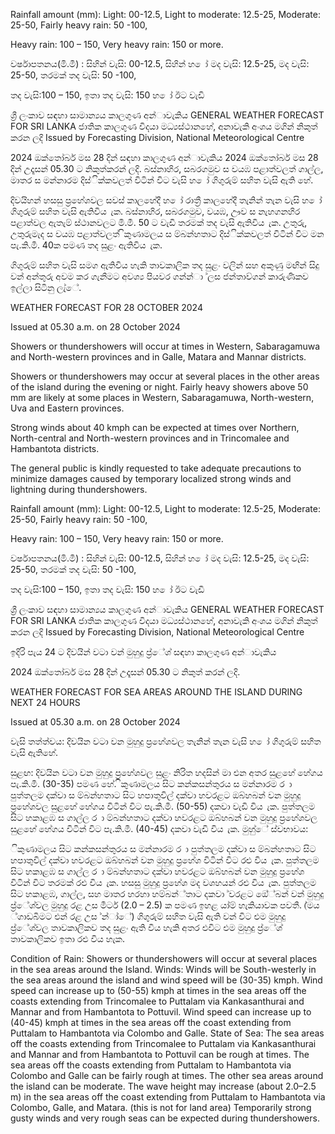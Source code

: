 Rainfall amount (mm): Light: 00-12.5, Light to moderate: 12.5-25, Moderate: 25-50, Fairly heavy rain: 50 -100,

Heavy rain: 100 – 150, Very heavy rain: 150 or more.

වර්ෂාපතනය(මි.මී) : සිහින් වැසි: 00-12.5, සිහින් හ ෝ මද වැසි: 12.5-25, මද වැසි: 25-50, තරමක් තද වැසි: 50 -100,

තද වැසි:100 – 150, ඉතා තද වැසි: 150 හ ෝ ඊට වැඩි

ශ්‍රී ලංකාව සඳහා සාමාන්‍යය කාලගුණ අන්‍ාවැකිය GENERAL WEATHER FORECAST FOR SRI LANKA ජාතික කාලගුණ විදයා මධ්‍යස්ථානහේ, අනාවැකි අංශය මගින් නිකුත් කරන ලදි Issued by Forecasting Division, National Meteorological Centre

2024 ඔක්තෝබර් මස 28 දින්‍ සඳහා කාලගුණ අන්‍ාවැකිය 2024 ඔක්තෝබර් මස 28 දින්‍ උදෑසන්‍ 05.30 ට නිකුත්කරන්‍ ලදි. බස්නාහිර, සබරගමුව ස වයඹ පළාත්වලත් ගාල්ල, මාතර ස මන්නාරම දිස්ික්කවලත් විටින් විට වැසි හ ෝ ගිගුරුම් සහිත වැසි ඇති හේ.

දිවයිහන් හසසු ප්‍රහේශවල සවස් කාලහේදී හ ෝ රාත්‍රී කාලහේදී තැනින් තැන වැසි හ ෝ ගිගුරුම් සහිත වැසි ඇතිවිය ැක. බස්නාහිර, සබරගමුව, වයඹ, ඌව ස නැහගනහිර පළාත්වල ඇතැම් ස්ථානවලට මි.මී. 50 ට වැඩි තරමක් තද වැසි ඇතිවිය ැක. උතුරු, උතුරුමැද ස වයඹ පළාත්වලත් ිකුණාමලය ස ම්බන්හතාට දිස්ික්කවලත් විටින් විට මන පැ.කි.මී. 40ක පමණ තද සුළං ඇතිවිය ැක.

ගිගුරුම් සහිත වැසි සමග ඇතිවිය හැකි තාවකාලික තද සුළං වලින් සහ අකුණු මඟින් සිදු වන්‍ අන්‍තුරු අවම කර ගැනීමට අවශ්‍ය පියවර ගන්න්‍ා ්ලස ජන්‍තාව්ගන් කාරුණිකව ඉල්ලා සිටිනු ලැ්ේ.

WEATHER FORECAST FOR 28 OCTOBER 2024

Issued at 05.30 a.m. on 28 October 2024

Showers or thundershowers will occur at times in Western, Sabaragamuwa and North-western provinces and in Galle, Matara and Mannar districts.

Showers or thundershowers may occur at several places in the other areas of the island during the evening or night. Fairly heavy showers above 50 mm are likely at some places in Western, Sabaragamuwa, North-western, Uva and Eastern provinces.

Strong winds about 40 kmph can be expected at times over Northern, North-central and North-western provinces and in Trincomalee and Hambantota districts.

The general public is kindly requested to take adequate precautions to minimize damages caused by temporary localized strong winds and lightning during thundershowers.

Rainfall amount (mm): Light: 00-12.5, Light to moderate: 12.5-25, Moderate: 25-50, Fairly heavy rain: 50 -100,

Heavy rain: 100 – 150, Very heavy rain: 150 or more.

වර්ෂාපතනය(මි.මී) : සිහින් වැසි: 00-12.5, සිහින් හ ෝ මද වැසි: 12.5-25, මද වැසි: 25-50, තරමක් තද වැසි: 50 -100,

තද වැසි:100 – 150, ඉතා තද වැසි: 150 හ ෝ ඊට වැඩි

ශ්‍රී ලංකාව සඳහා සාමාන්‍යය කාලගුණ අන්‍ාවැකිය GENERAL WEATHER FORECAST FOR SRI LANKA ජාතික කාලගුණ විදයා මධ්‍යස්ථානහේ, අනාවැකි අංශය මගින් නිකුත් කරන ලදි Issued by Forecasting Division, National Meteorological Centre

ඉදිරි පැය 24 ට දිවයින්‍ වටා වන්‍ මුහුදු ප්‍ර්ේශ්‍ සඳහා කාලගුණ අන්‍ාවැකිය

2024 ඔක්තෝබර් මස 28 දින්‍ උදෑසන්‍ 05.30 ට නිකුත් කරන්‍ ලදි.

WEATHER FORECAST FOR SEA AREAS AROUND THE ISLAND DURING NEXT 24 HOURS

Issued at 05.30 a.m. on 28 October 2024

වැසි තත්ත්වය: දිවයින වටා වන මුහුදු ප්‍රහේශවල තැනින් තැන වැසි හ ෝ ගිගුරුම් සහිත වැසි ඇතිහේ.

සුළඟ: දිවයින වටා වන මුහුදු ප්‍රහේශවල සුළං නිරිත හදසින් මා එන අතර සුළහේ හේගය පැ.කි.මී. (30-35) පමණ හේ. ිකුණාමලය සිට කන්කසන්තුරය ස මන්නාරම ර ා පුත්තලම දක්වා ස ම්බන්හතාට සිට හපාතුවිල් දක්වා හවරළට ඔබ්හබන් වන මුහුදු ප්‍රහේශවල සුළහේ හේගය විටින් විට පැ.කි.මී. (50-55) දකවා වැඩි විය ැක. පුත්තලම සිට හකාළඹ ස ගාල්ල ර ා ම්බන්හතාට දක්වා හවරළට ඔබ්හබන් වන මුහුදු ප්‍රහේශවල සුළහේ හේගය විටින් විට පැ.කි.මී. (40-45) දකවා වැඩි විය ැක. මුහු්ේ ස්වභාවය:

ිකුණාමලය සිට කන්කසන්තුරය ස මන්නාරම ර ා පුත්තලම දක්වා ස ම්බන්හතාට සිට හපාතුවිල් දක්වා හවරළට ඔබ්හබන් වන මුහුදු ප්‍රහේශ විටින් විට රළු විය ැක. පුත්තලම සිට හකාළඹ ස ගාල්ල ර ා ම්බන්හතාට දක්වා හවරළට ඔබ්හබන් වන මුහුදු ප්‍රහේශ විටින් විට තරමක් රළු විය ැක. හසසු මුහුදු ප්‍රහේශ මද වශහයන් රළු විය ැක. පුත්තලම සිට හකාළඹ, ගාල්ල, සහ මාතර හරහා හම්බන්්තාට දකවා ්වරළට ඔේ්බන් වන්‍ මුහුදු ප්‍ර්ේශ්‍වල මුහුදු රළ උස මීටර් (2.0 – 2.5) ක පමණ ඉහළ යා්ම් හැකියාවක පවතී. (්මය ්ගාඩබිමට එන්‍ රළ උස ්න්‍ා්ේ) ගිගුරුම් සහිත වැසි ඇති වන්‍ විට එම මුහුදු ප්‍ර්ේශ්‍වල තාවකාලිකව තද සුළං ඇති විය හැකි අතර එවිට එම මුහුදු ප්‍ර්ේශ්‍ තාවකාලිකව ඉතා රළු විය හැක.

Condition of Rain: Showers or thundershowers will occur at several places in the sea areas around the Island. Winds: Winds will be South-westerly in the sea areas around the island and wind speed will be (30-35) kmph. Wind speed can increase up to (50-55) kmph at times in the sea areas off the coasts extending from Trincomalee to Puttalam via Kankasanthurai and Mannar and from Hambantota to Pottuvil. Wind speed can increase up to (40-45) kmph at times in the sea areas off the coast extending from Puttalam to Hambantota via Colombo and Galle. State of Sea: The sea areas off the coasts extending from Trincomalee to Puttalam via Kankasanthurai and Mannar and from Hambantota to Pottuvil can be rough at times. The sea areas off the coasts extending from Puttalam to Hambantota via Colombo and Galle can be fairly rough at times. The other sea areas around the island can be moderate. The wave height may increase (about 2.0–2.5 m) in the sea areas off the coast extending from Puttalam to Hambantota via Colombo, Galle, and Matara. (this is not for land area) Temporarily strong gusty winds and very rough seas can be expected during thundershowers.